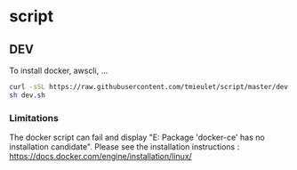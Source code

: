 # script

## DEV
To install docker, awscli, ...
```bash
curl -sSL https://raw.githubusercontent.com/tmieulet/script/master/dev.sh -o dev.sh
sh dev.sh
```
### Limitations
The docker script can fail and display "E: Package 'docker-ce' has no installation candidate". 
Please see the installation instructions : https://docs.docker.com/engine/installation/linux/
